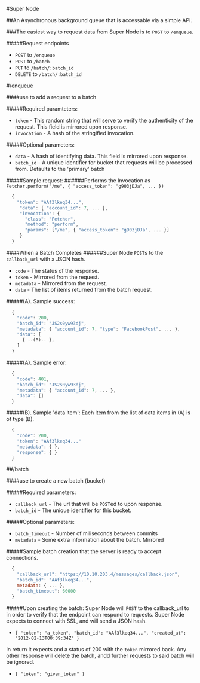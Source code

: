#Super Node

##An Asynchronous background queue that is accessable via a simple API.

###The easiest way to request data from Super Node is to `POST` to `/enqueue`.

#####Request endpoints
- `POST` to `/enqueue`
- `POST` to `/batch`
- `PUT` to `/batch/:batch_id`
- `DELETE` to `/batch/:batch_id`

#/enqueue

####use to add a request to a batch

#####Required paramteters:
- `token` - This random string that will serve to verify the authenticity of the request. This field is mirrored upon response.
- `invocation` - A hash of the stringified invocation.

#####Optional parameters:
- `data` - A hash of identifying data. This field is mirrored upon response.
- `batch_id` - A unique identifier for bucket that requests will be processed from. Defaults to the 'primary' batch

#####Sample request:
######Performs the Invocation as `Fetcher.perform("/me", { "access_token": "g903jDJa", ... })`
```javascript
  {
    "token": "AAf3lkeq34...",
     "data": { "account_id": 7, ... },
     "invocation": {
       "class": "Fetcher",
       "method": "perform",
       "params": ["/me", { "access_token": "g903jDJa", ... }]
     }
  }
```


####When a Batch Completes
######Super Node `POST`s to the `callback_url` with a JSON hash.
- `code` - The status of the response.
- `token` - Mirrored from the request.
- `metadata` - Mirrored from the request.
- `data` - The list of items returned from the batch request.

#####(A). Sample success:
```javascript
  {
    "code": 200,
    "batch_id": "JS2s0yw93dj",
    "metadata": { "account_id": 7, "type": "FacebookPost", ... },
    "data": [
      { ..(B).. },
    ]
  }
```

#####(A). Sample error:
```javascript
  {
    "code": 401,
    "batch_id": "JS2s0yw93dj",
    "metadata": { "account_id": 7, ... },
    "data": []
  }
```

#####(B). Sample 'data item':
Each item from the list of data items in (A) is of type (B).

```javascript
  {
    "code": 200,
    "token": "AAf3lkeq34..."
    "metadata": { },
    "response": { }
  }
```

##/batch

####use to create a new batch (bucket)

#####Required parameters:
- `callback_url` - The url that will be `POST`ed to upon response.
- `batch_id` - The unique identifier for this bucket.

#####Optional parameters:
- `batch_timeout` - Number of miliseconds between commits
- `metadata` - Some extra information about the batch. Mirrored

#####Sample batch creation
that the server is ready to accept connections.
```javascript
  {
    "callback_url": "https://10.10.203.4/messages/callback.json",
    "batch_id": "AAf3lkeq34...",
    metadata: { ... },
    "batch_timeout": 60000
  }
```

#####Upon creating the batch:
Super Node will `POST` to the callback_url to in order to verify that the
endpoint can respond to requests. Super Node expects to connect with SSL, and will
send a JSON hash. 
- ` { "token": "a_token", "batch_id": "AAf3lkeq34...", "created_at": "2012-02-13T00:39:34Z" } `

In return it expects and a status of 200 with the `token` mirrored
back. Any other response will delete the batch, andd further requests to said batch will be ignored.
- ` { "token": "given_token" } `

